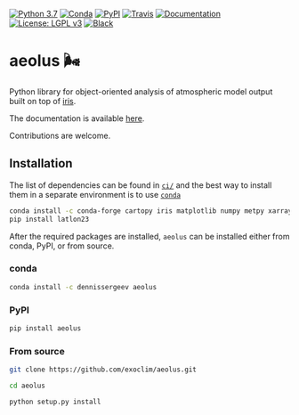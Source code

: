 [![Python 3.7](https://img.shields.io/badge/python-3.7-blue.svg?logo=python&logoColor=white)](https://www.python.org/downloads/release/python-370/)
[![Conda](https://img.shields.io/conda/v/dennissergeev/aeolus?color=dark-green&logo=anaconda)](https://anaconda.org/dennissergeev/aeolus)
[![PyPI](https://img.shields.io/pypi/v/aeolus.svg?logo=pypi&logoColor=white)](https://pypi.org/project/aeolus/)
[![Travis](https://img.shields.io/travis/com/exoclim/aeolus?logo=travis)](https://travis-ci.com/exoclim/aeolus?branch=master)
[![Documentation](https://img.shields.io/readthedocs/aeolus?logo=read-the-docs)](https://aeolus.readthedocs.io/en/latest/?badge=latest)
[![License: LGPL v3](https://img.shields.io/badge/License-LGPL%20v3-blue.svg)](LICENSE)
[![Black](https://img.shields.io/badge/code%20style-black-000000.svg)](https://github.com/psf/black)

# aeolus :wind_face:
Python library for object-oriented analysis of atmospheric model output built on top of [iris](https://github.com/SciTools/iris).

The documentation is available [here](https://aeolus.readthedocs.io/en/latest/).

Contributions are welcome.

## Installation

The list of dependencies can be found in [`ci/`](ci/requirements-py37.yml) and the best way to install them in a separate environment is to use [`conda`](https://conda.io)
```bash
conda install -c conda-forge cartopy iris matplotlib numpy metpy xarray
pip install latlon23
```

After the required packages are installed, `aeolus` can be installed either from conda, PyPI, or from source.

### conda
```bash
conda install -c dennissergeev aeolus
```


### PyPI
```bash
pip install aeolus
```


### From source
```bash
git clone https://github.com/exoclim/aeolus.git

cd aeolus

python setup.py install
```
